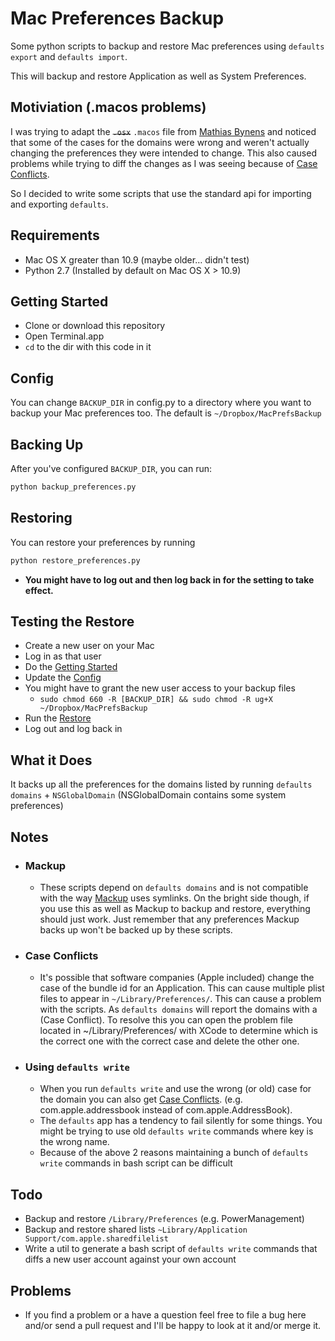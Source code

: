# Mac Preferences Backup

Some python scripts to backup and restore Mac preferences using `defaults export` and `defaults import`.

This will backup and restore Application as well as System Preferences.

## Motiviation (.macos problems)

I was trying to adapt the ~~`.osx`~~ `.macos` file from [Mathias Bynens](https://github.com/mathiasbynens/dotfiles/blob/master/.macos) and noticed that some of the cases for the domains were wrong and weren't actually changing the preferences they were intended to change. This also caused problems while trying to diff the changes as I was seeing because of [Case Conflicts](#case-conflicts).

So I decided to write some scripts that use the standard api for importing and exporting `defaults`.

## Requirements

- Mac OS X greater than 10.9 (maybe older… didn't test)
- Python 2.7 (Installed by default on Mac OS X > 10.9)

## Getting Started

- Clone or download this repository
- Open Terminal.app
- `cd` to the dir with this code in it

## Config

You can change `BACKUP_DIR` in config.py to a directory where you want to backup your Mac preferences too. The default is `~/Dropbox/MacPrefsBackup`

## Backing Up

After you've configured `BACKUP_DIR`, you can run:

``` bash
python backup_preferences.py
```

## Restoring

You can restore your preferences by running 

``` bash
python restore_preferences.py
```

- **You might have to log out and then log back in for the setting to take effect.**

## Testing the Restore

- Create a new user on your Mac
- Log in as that user
- Do the [Getting Started](#getting-started)
- Update the [Config](#config)
- You might have to grant the new user access to your backup files
  - `sudo chmod 660 -R [BACKUP_DIR] && sudo chmod -R ug+X ~/Dropbox/MacPrefsBackup`
- Run the [Restore](#restoring)
- Log out and log back in

## What it Does

It backs up all the preferences for the domains listed by running `defaults domains` + `NSGlobalDomain` (NSGlobalDomain contains some system preferences)

## Notes

- ### Mackup
  - These scripts depend on `defaults domains` and is not compatible with the way [Mackup](https://github.com/lra/mackup) uses symlinks. On the bright side though, if you use this as well as Mackup to backup and restore, everything should just work. Just remember that any preferences Mackup backs up won't be backed up by these scripts.

- ### Case Conflicts
  - It's possible that software companies (Apple included) change the case of the bundle id for an Application. This can cause multiple plist files to appear in `~/Library/Preferences/`. This can cause a problem with the scripts. As `defaults domains` will report the domains with a (Case Conflict). To resolve this you can open the problem file located in ~/Library/Preferences/ with XCode to determine which is the correct one with the correct case and delete the other one.

- ### Using `defaults write`
  - When you run `defaults write` and use the wrong (or old) case for the domain you can also get [Case Conflicts](#case-conflicts). (e.g. com.apple.addressbook instead of com.apple.AddressBook).
  - The `defaults` app has a tendency to fail silently for some things. You might be trying to use old `defaults write` commands where key is the wrong name.
  - Because of the above 2 reasons maintaining a bunch of `defaults write` commands in bash script can be difficult

## Todo

- Backup and restore `/Library/Preferences` (e.g. PowerManagement)
- Backup and restore shared lists `~Library/Application Support/com.apple.sharedfilelist`
- Write a util to generate a bash script of `defaults write` commands that diffs a new user account against your own account

## Problems

- If you find a problem or a have a question feel free to file a bug here and/or send a pull request and I'll be happy to look at it and/or merge it.